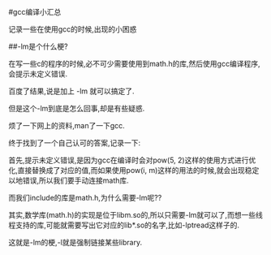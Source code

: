 #gcc编译小汇总

记录一些在使用gcc的时候,出现的小困惑

##-lm是个什么梗?

在写一些c的程序的时候,必不可少需要使用到math.h的库,然后使用gcc编译程序,会提示未定义错误.

百度了结果,说是加上 -lm 就可以搞定了.

但是这个-lm到底是怎么回事,却是有些疑惑.

烦了一下网上的资料,man了一下gcc.

终于找到了一个自己认可的答案,记录一下:

首先,提示未定义错误,是因为gcc在编译时会对pow(5, 2)这样的使用方式进行优化,直接替换成了对应的值,而如果使用pow(i, m)这样的用法的时候,就会出现稳定以地错误,所以我们要手动连接math库.

而我们include的库是math.h,为什么需要-lm呢??

其实,数学库(math.h)的实现是位于libm.so的,所以只需要-lm就可以了,而想一些线程支持的库,可能就需要写出它对应的lib*.so的名字,比如-lptread这样子的.

这就是-lm的梗,-l就是强制链接某些library.
